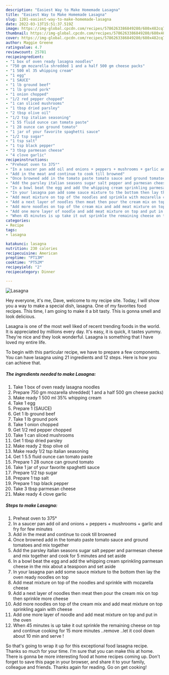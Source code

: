 ```yaml
---
description: "Easiest Way to Make Homemade Lasagna"
title: "Easiest Way to Make Homemade Lasagna"
slug: 1201-easiest-way-to-make-homemade-lasagna
date: 2022-03-13T15:51:37.519Z
image: https://img-global.cpcdn.com/recipes/5786263386849280/680x482cq70/lasagna-recipe-main-photo.jpg
thumbnail: https://img-global.cpcdn.com/recipes/5786263386849280/680x482cq70/lasagna-recipe-main-photo.jpg
cover: https://img-global.cpcdn.com/recipes/5786263386849280/680x482cq70/lasagna-recipe-main-photo.jpg
author: Maggie Greene
ratingvalue: 4.7
reviewcount: 25781
recipeingredient:
- "1 box of oven ready lasagna noodles"
- "750 gm mozarella shredded 1 and a half 500 gm cheese packs"
- "1 500 ml 35 whipping cream"
- "1 egg"
- "1 SAUCE"
- "1 lb ground beef"
- "1 lb ground pork"
- "1 onion chopped"
- "1/2 red pepper chopped"
- "1 can sliced mushrooms"
- "1 tbsp dried parsley"
- "2 tbsp olive oil"
- "1/2 tsp italian seasoning"
- "1 55 fluid ounce can tomato paste"
- "1 28 ounce can ground tomato"
- "1 jar of your favorite spaghetti sauce"
- "1/2 tsp sugar"
- "1 tsp salt"
- "1 tsp black pepper"
- "3 tbsp parmesan cheese"
- "4 clove garlic"
recipeinstructions:
- "Preheat oven to 375°"
- "In a saucer pan add oil and onions + peppers + mushrooms + garlic and fry for few minutes"
- "Add in the meat and continue to cook till browned"
- "Once browned add in the tomato paste tomato sauce and ground tomatoes and mix together"
- "Add the parsley italian seasons sugar salt pepper and parmesan cheese and mix together and cook for 5 minutes and set aside"
- "In a bowl beat the egg and add the whipping cream sprinkling parmesan cheese in the mix about a teaspoon and set aside"
- "In your lasagna pan add some sauce mixture to the bottom then lay the oven ready noodles on top"
- "Add meat mixture on top of the noodles and sprinkle with mozarella cheese"
- "Add a next layer of noodles then meat then pour the cream mix on top then sprinkle more cheese"
- "Add more noodles on top of the cream mix and add meat mixture on top sprinkling again with cheese"
- "Add one more layer of noodle and add meat mixture on top and put in the oven"
- "When 45 minutes is up take it out sprinkle the remaining cheese on top and continue cooking for 15 more minutes ..remove ..let it cool down about 10 min and serve !"
categories:
- Recipe
tags:
- lasagna

katakunci: lasagna 
nutrition: 230 calories
recipecuisine: American
preptime: "PT13M"
cooktime: "PT52M"
recipeyield: "2"
recipecategory: Dinner

---
```



![Lasagna](https://img-global.cpcdn.com/recipes/5786263386849280/680x482cq70/lasagna-recipe-main-photo.jpg)

Hey everyone, it's me, Dave, welcome to my recipe site. Today, I will show you a way to make a special dish, lasagna. One of my favorites food recipes. This time, I am going to make it a bit tasty. This is gonna smell and look delicious.



Lasagna is one of the most well liked of recent trending foods in the world. It is appreciated by millions every day. It's easy, it is quick, it tastes yummy. They're nice and they look wonderful. Lasagna is something that I have loved my entire life.


To begin with this particular recipe, we have to prepare a few components. You can have lasagna using 21 ingredients and 12 steps. Here is how you can achieve that.

<!--inarticleads1-->

##### The ingredients needed to make Lasagna:

1. Take 1 box of oven ready lasagna noodles
1. Prepare 750 gm mozarella shredded( 1 and a half 500 gm cheese packs)
1. Make ready 1 500 ml 35% whipping cream
1. Take 1 egg
1. Prepare 1 (SAUCE)
1. Get 1 lb ground beef
1. Take 1 lb ground pork
1. Take 1 onion chopped
1. Get 1/2 red pepper chopped
1. Take 1 can sliced mushrooms
1. Get 1 tbsp dried parsley
1. Make ready 2 tbsp olive oil
1. Make ready 1/2 tsp italian seasoning
1. Get 1 5.5 fluid ounce can tomato paste
1. Prepare 1 28 ounce can ground tomato
1. Take 1 jar of your favorite spaghetti sauce
1. Prepare 1/2 tsp sugar
1. Prepare 1 tsp salt
1. Prepare 1 tsp black pepper
1. Take 3 tbsp parmesan cheese
1. Make ready 4 clove garlic




<!--inarticleads2-->

##### Steps to make Lasagna:

1. Preheat oven to 375°
1. In a saucer pan add oil and onions + peppers + mushrooms + garlic and fry for few minutes
1. Add in the meat and continue to cook till browned
1. Once browned add in the tomato paste tomato sauce and ground tomatoes and mix together
1. Add the parsley italian seasons sugar salt pepper and parmesan cheese and mix together and cook for 5 minutes and set aside
1. In a bowl beat the egg and add the whipping cream sprinkling parmesan cheese in the mix about a teaspoon and set aside
1. In your lasagna pan add some sauce mixture to the bottom then lay the oven ready noodles on top
1. Add meat mixture on top of the noodles and sprinkle with mozarella cheese
1. Add a next layer of noodles then meat then pour the cream mix on top then sprinkle more cheese
1. Add more noodles on top of the cream mix and add meat mixture on top sprinkling again with cheese
1. Add one more layer of noodle and add meat mixture on top and put in the oven
1. When 45 minutes is up take it out sprinkle the remaining cheese on top and continue cooking for 15 more minutes ..remove ..let it cool down about 10 min and serve !




So that's going to wrap it up for this exceptional food lasagna recipe. Thanks so much for your time. I'm sure that you can make this at home. There is gonna be more interesting food at home recipes coming up. Don't forget to save this page in your browser, and share it to your family, colleague and friends. Thanks again for reading. Go on get cooking!
